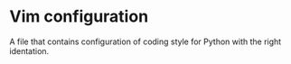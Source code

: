 # Vim configuration
A file that contains configuration of coding style for Python with the right identation.
